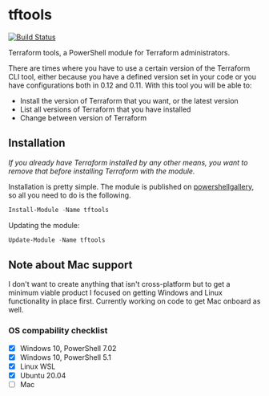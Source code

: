 # tftools

[![Build Status](https://dev.azure.com/robstrdev/tftools/_apis/build/status/Crossplatform%20tests?branchName=master)](https://dev.azure.com/robstrdev/tftools/_build/latest?definitionId=1&branchName=master)

Terraform tools, a PowerShell module for Terraform administrators.

There are times where you have to use a certain version of the Terraform CLI tool, either because you have a defined version set in your code or you have configurations both in 0.12 and 0.11. With this tool you will be able to:

- Install the version of Terraform that you want, or the latest version
- List all versions of Terraform that you have installed
- Change between version of Terraform

## Installation

*If you already have Terraform installed by any other means, you want to remove that before installing Terraform with the module.*

Installation is pretty simple. The module is published on [powershellgallery](https://www.powershellgallery.com/packages/tftools), so all you need to do is the following.

```powershell
Install-Module -Name tftools
```

Updating the module:

```powershell
Update-Module -Name tftools
```

## Note about Mac support
I don't want to create anything that isn't cross-platform but to get a minimum viable product I focused on getting Windows and Linux functionality in place first. Currently working on code to get Mac onboard as well.

### OS compability checklist

- [X] Windows 10, PowerShell 7.02
- [X] Windows 10, PowerShell 5.1
- [X] Linux WSL
- [X] Ubuntu 20.04
- [ ] Mac
